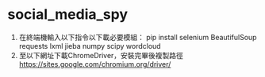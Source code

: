 # social_media_spy

1. 在終端機輸入以下指令以下載必要模組：
pip install selenium BeautifulSoup requests lxml jieba numpy scipy wordcloud
2. 至以下網址下載ChromeDriver，安裝完畢後複製路徑
https://sites.google.com/chromium.org/driver/

